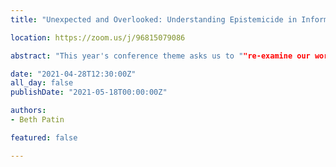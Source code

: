 ```yaml
---
title: "Unexpected and Overlooked: Understanding Epistemicide in Information Science"

location: https://zoom.us/j/96815079086

abstract: "This year's conference theme asks us to ""re-examine our work by seeking overlooked, under-cited, and emergent voices and scholarship, and transformative methodologies, partnerships, and relationships within and beyond our field"". Indeed, the information professions need a paradigmatic shift to examine the ways we have systematically undermined knowledge systems falling outside of Western traditions. Epistemicide is the killing, silencing, annihilation, or devaluing of a knowledge system. Epistemicide happens when epistemic injustices are persistent, systematic, and collectively work as a structured oppression of particular ways of knowing. Addressing epistemicide is critical for information professionals because we task ourselves with handling knowledge from every field. There has to be a reckoning before the paradigm can truly shift; if there is no acknowledgement of injustice, there is no room for justice."

date: "2021-04-28T12:30:00Z"
all_day: false
publishDate: "2021-05-18T00:00:00Z"

authors:
- Beth Patin 

featured: false

---
```

